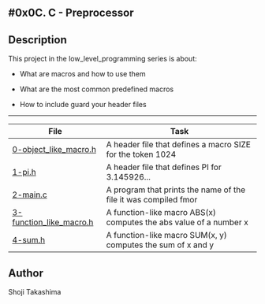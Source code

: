 #0x0C. C - Preprocessor
---
## Description

This project in the low_level_programming series is about:

* What are macros and how to use them

* What are the most common predefined macros

* How to include guard your header files

---
File|Task
---|---
[0-object_like_macro.h ](./0-object_like_macro.h ) | A header file that defines a macro SIZE for the token 1024
[1-pi.h ](./1-pi.h ) | A header file that defines PI for 3.145926...
[2-main.c ](./2-main.c ) | A program that prints the name of the file it was compiled fmor
[3-function_like_macro.h ](./3-function_like_macro.h ) | A function-like macro ABS(x) computes the abs value of a number x
[4-sum.h ](./4-sum.h ) | A function-like macro SUM(x, y) computes the sum of x and y

## Author
 Shoji Takashima
